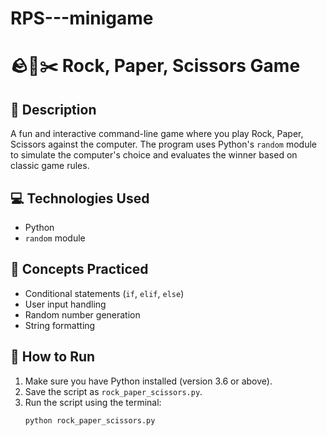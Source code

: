 # RPS---minigame
# 🪨📄✂️ Rock, Paper, Scissors Game

## 📝 Description  
A fun and interactive command-line game where you play Rock, Paper, Scissors against the computer. The program uses Python's `random` module to simulate the computer's choice and evaluates the winner based on classic game rules.

## 💻 Technologies Used  
- Python  
- `random` module  

## 🧠 Concepts Practiced  
- Conditional statements (`if`, `elif`, `else`)  
- User input handling  
- Random number generation  
- String formatting  

## 🚀 How to Run  
1. Make sure you have Python installed (version 3.6 or above).  
2. Save the script as `rock_paper_scissors.py`.  
3. Run the script using the terminal:  
   ```bash
   python rock_paper_scissors.py
